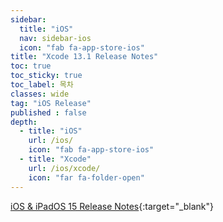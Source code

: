 ```yaml
---
sidebar:
  title: "iOS"
  nav: sidebar-ios
  icon: "fab fa-app-store-ios"
title: "Xcode 13.1 Release Notes"
toc: true
toc_sticky: true
toc_label: 목차
classes: wide
tag: "iOS Release"
published : false
depth:
  - title: "iOS"
    url: /ios/
    icon: "fab fa-app-store-ios"
  - title: "Xcode"
    url: /ios/xcode/
    icon: "far fa-folder-open"
---
```

[<i class="fas fa-link"></i> iOS & iPadOS 15 Release Notes](https://developer.apple.com/documentation/ios-ipados-release-notes/ios-ipados-15-release-notes){:target="_blank"}

